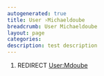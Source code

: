 ```yaml
---
autogenerated: true
title: User ›Michaeldoube
breadcrumb: User Michaeldoube
layout: page
categories: 
description: test description
---
```


1.  REDIRECT [User:Mdoube](User_Mdoube )
